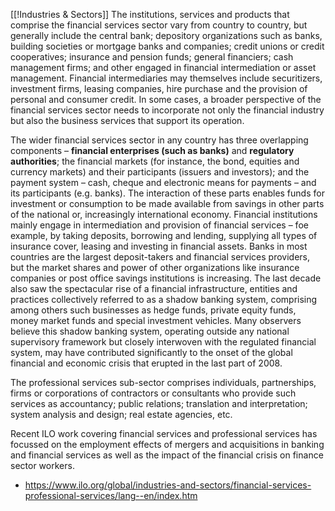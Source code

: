 [[!Industries & Sectors]]
The institutions, services and products that comprise the financial services sector vary from country to country, but generally include the central bank; depository organizations such as banks, building societies or mortgage banks and companies; credit unions or credit cooperatives; insurance and pension funds; general financiers; cash management firms; and other engaged in financial intermediation or asset management. Financial intermediaries may themselves include securitizers, investment firms, leasing companies, hire purchase and the provision of personal and consumer credit. In some cases, a broader perspective of the financial services sector needs to incorporate not only the financial industry but also the business services that support its operation.

The wider financial services sector in any country has three overlapping components – **financial enterprises (such as banks)** and **regulatory authorities**; the financial markets (for instance, the bond, equities and currency markets) and their participants (issuers and investors); and the payment system – cash, cheque and electronic means for payments – and its participants (e.g. banks). The interaction of these parts enables funds for investment or consumption to be made available from savings in other parts of the national or, increasingly international economy. Financial institutions mainly engage in intermediation and provision of financial services – foe example, by taking deposits, borrowing and lending, supplying all types of insurance cover, leasing and investing in financial assets. Banks in most countries are the largest deposit-takers and financial services providers, but the market shares and power of other organizations like insurance companies or post office savings institutions is increasing. The last decade also saw the spectacular rise of a financial infrastructure, entities and practices collectively referred to as a shadow banking system, comprising among others such businesses as hedge funds, private equity funds, money market funds and special investment vehicles. Many observers believe this shadow banking system, operating outside any national supervisory framework but closely interwoven with the regulated financial system, may have contributed significantly to the onset of the global financial and economic crisis that erupted in the last part of 2008.

The professional services sub-sector comprises individuals, partnerships, firms or corporations of contractors or consultants who provide such services as accountancy; public relations; translation and interpretation; system analysis and design; real estate agencies, etc.

Recent ILO work covering financial services and professional services has focussed on the employment effects of mergers and acquisitions in banking and financial services as well as the impact of the financial crisis on finance sector workers.

- https://www.ilo.org/global/industries-and-sectors/financial-services-professional-services/lang--en/index.htm